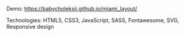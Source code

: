 Demo: https://babycholeksii.github.io/miami_layout/

Technologies: HTML5, CSS3, JavaScript, SASS, Fontawesome, SVG, Responsive design